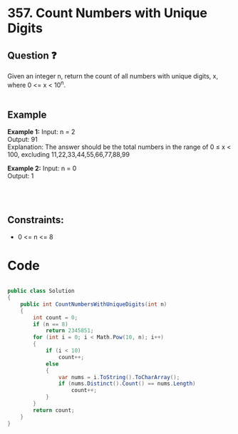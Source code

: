 # 357. Count Numbers with Unique Digits
## Question ❓ <br>
Given an integer n, return the count of all numbers with unique digits, x, where 0 <= x < 10<sup>n</sup>.
<br><br>

## Example

__Example 1:__
Input: n = 2    
Output: 91     
Explanation: The answer should be the total numbers in the range of 0 ≤ x < 100, excluding 11,22,33,44,55,66,77,88,99
<br>

__Example 2:__  Input: n = 0    
Output: 1    
<br>



<br>
  
## Constraints:

- 0 <= n <= 8

# Code
```C#

public class Solution
{
    public int CountNumbersWithUniqueDigits(int n)
    {
        int count = 0;
        if (n == 8)
            return 2345851;
        for (int i = 0; i < Math.Pow(10, n); i++)
        {
            if (i < 10)
                count++;
            else
            {
                var nums = i.ToString().ToCharArray();
                if (nums.Distinct().Count() == nums.Length)
                    count++;
            }
        }
        return count;
    }
}

```
